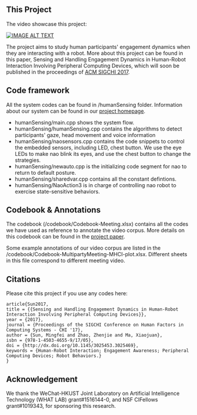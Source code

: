 ## This Project
The video showcase this project:

[![IMAGE ALT TEXT](https://www.youtube.com/watch?v=ay_ak9ejMro/0.jpg)](https://www.youtube.com/watch?v=ay_ak9ejMro "Video Title")

The project aims to study human participants' engagement dynamics when they are interacting with a robot. More about this project can be found in this paper, Sensing and Handling Engagement Dynamics in Human-Robot Interaction Involving Peripheral Computing Devices, which will soon be published in the proceedings of [ACM SIGCHI 2017](https://chi2017.acm.org/). 

## Code framework
All the system codes can be found in /humanSensing folder. Information about our system can be found in our [project homepage](https://hcihkust.github.io/EngageDynamics/).

* humanSensing/main.cpp shows the system flow.
* humanSensing/humanSensing.cpp contains the algorithms to detect participants' gaze, head movement and voice information
* humanSensing/naosensors.cpp contains the code snippets to control the embedded sensors, including LED, chest button. We use the eye LEDs to make nao blink its eyes, and use the chest button to change the strategies.
* humanSensing/newauto.cpp is the initializing code segment for nao to return to default posture.
* humanSensing/sharedvar.cpp contains all the constant defintions.
* humanSensing/NaoAction3 is in charge of controlling nao robot to exercise state-sensitive behaviors. 

## Codebook & Annotations
The codebook (/codebook/Codebook-Meeting.xlsx) contains all the codes we have used as reference to annotate the video corpus. More details on this codebook can be found in the [project paper](SensingAndHandling.pdf). 

Some example annotations of our video corpus are listed in the /codebook/Codebook-MultipartyMeeting-MHCI-plot.xlsx. Different sheets in this file correspond to different meeting video. 

## Citations
Please cite this project if you use any codes here:

~~~~
article{Sun2017,
title = {{Sensing and Handling Engagement Dynamics in Human-Robot Interaction Involving Peripheral Computing Devices}},
year = {2017},
journal = {Proceedings of the SIGCHI Conference on Human Factors in Computing Systems - CHI '17},
author = {Sun, Mingfei and Zhao, Zhenjie and Ma, Xiaojuan},
isbn = {978-1-4503-4655-9/17/05},
doi = {http://dx.doi.org/10.1145/3025453.3025469},
keywords = {Human-Robot Interaction; Engagement Awareness; Peripheral Computing Devices; Robot Behaviors.}
}
~~~~


##  Acknowledgement
We thank the WeChat-HKUST Joint Laboratory on Artificial Intelligence Technology (WHAT LAB) grant#1516144-0, and NSF CIFellows grant#1019343, for sponsoring this research.